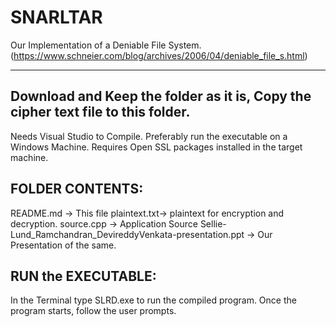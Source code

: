# SNARLTAR
Our Implementation of a Deniable File System. (https://www.schneier.com/blog/archives/2006/04/deniable_file_s.html)

----------------------------------------------------------------------
Download and Keep the folder as it is, Copy the cipher text file to this folder.
----------------------------------------------------------------------
Needs Visual Studio to Compile.
Preferably run the executable on a Windows Machine.
Requires Open SSL packages installed in the target machine.

FOLDER CONTENTS:
----------------
README.md          -> This file
plaintext.txt-> plaintext for encryption and decryption.
source.cpp   -> Application Source
Sellie-Lund_Ramchandran_DevireddyVenkata-presentation.ppt -> Our Presentation of the same.

RUN the EXECUTABLE:
-------------------
In the Terminal type SLRD.exe to run the compiled program.
Once the program starts, follow the user prompts.
